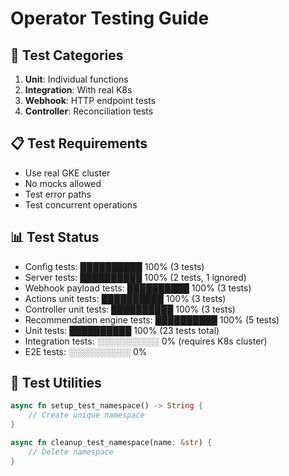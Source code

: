 # Operator Testing Guide

## 🧪 Test Categories
1. **Unit**: Individual functions
2. **Integration**: With real K8s
3. **Webhook**: HTTP endpoint tests
4. **Controller**: Reconciliation tests

## 📋 Test Requirements
- Use real GKE cluster
- No mocks allowed
- Test error paths
- Test concurrent operations

## 📊 Test Status
- Config tests: ██████████ 100% (3 tests)
- Server tests: ██████████ 100% (2 tests, 1 ignored)
- Webhook payload tests: ██████████ 100% (3 tests)
- Actions unit tests: ██████████ 100% (3 tests)
- Controller unit tests: ██████████ 100% (3 tests)
- Recommendation engine tests: ██████████ 100% (5 tests)
- Unit tests: ██████████ 100% (23 tests total)
- Integration tests: ░░░░░░░░░░ 0% (requires K8s cluster)
- E2E tests: ░░░░░░░░░░ 0%

## 🔧 Test Utilities
```rust
async fn setup_test_namespace() -> String {
    // Create unique namespace
}

async fn cleanup_test_namespace(name: &str) {
    // Delete namespace
}
```